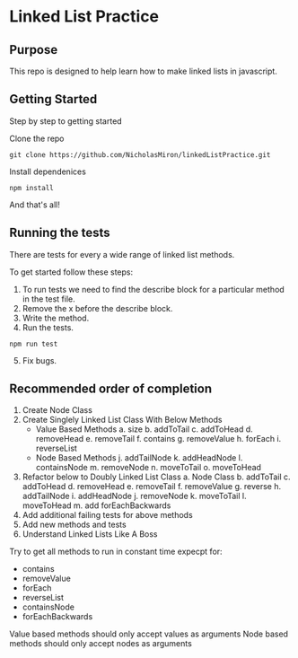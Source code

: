 # Linked List Practice

## Purpose
This repo is designed to help learn how to make linked lists in javascript.

## Getting Started
Step by step to getting started

Clone the repo
```
git clone https://github.com/NicholasMiron/linkedListPractice.git
```
Install dependenices
```
npm install
```
And that's all!

## Running the tests
There are tests for every a wide range of linked list methods.

To get started follow these steps:
1. To run tests we need to find the describe block for a particular method in the test file.
2. Remove the x before the describe block.
3. Write the method.
4. Run the tests.
```
npm run test
```
5. Fix bugs.


## Recommended order of completion

1. Create Node Class
2. Create Singlely Linked List Class With Below Methods
   - Value Based Methods
   a. size
   b. addToTail
   c. addToHead
   d. removeHead
   e. removeTail
   f. contains
   g. removeValue
   h. forEach
   i. reverseList
   - Node Based Methods
   j. addTailNode
   k. addHeadNode
   l. containsNode
   m. removeNode
   n. moveToTail
   o. moveToHead
3. Refactor below to Doubly Linked List Class
   a. Node Class
   b. addToTail
   c. addToHead
   d. removeHead
   e. removeTail
   f. removeValue
   g. reverse
   h. addTailNode
   i. addHeadNode
   j. removeNode
   k. moveToTail
   l. moveToHead
   m. add forEachBackwards
3. Add additional failing tests for above methods
4. Add new methods and tests
5. Understand Linked Lists Like A Boss

Try to get all methods to run in constant time expecpt for: 
  - contains
  - removeValue
  - forEach
  - reverseList
  - containsNode
  - forEachBackwards
  
Value based methods should only accept values as arguments
Node based methods should only accept nodes as arguments
